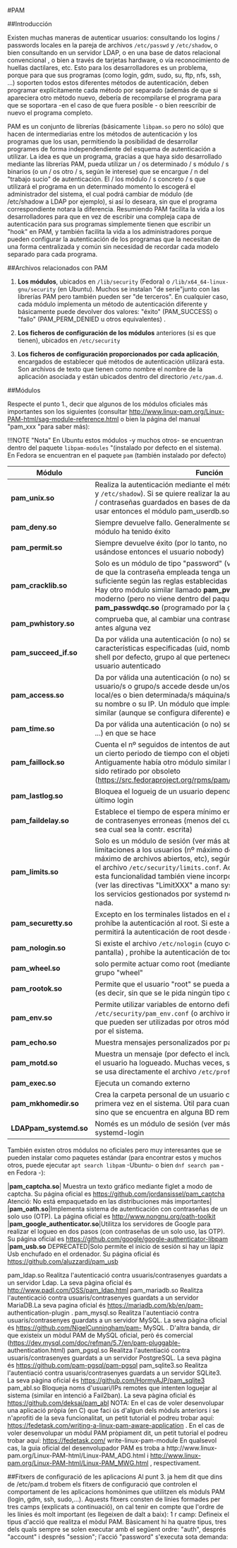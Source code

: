 #PAM



##Introducción

Existen muchas maneras de autenticar usuarios: consultando los logins / passwords locales en la pareja de archivos `/etc/passwd` y `/etc/shadow`, o bien consultando en un servidor LDAP, o en una base de datos relacional convencional , o bien a través de tarjetas hardware, o vía reconocimiento de huellas dactilares, etc. Esto para los desarrolladores es un problema, porque para que sus programas (como login, gdm, sudo, su, ftp, nfs, ssh, ...) soporten todos estos diferentes métodos de autenticación, deben programar explícitamente cada método por separado (además de que si apareciera otro método nuevo, debería de recompilarse el programa para que se soportara -en el caso de que fuera posible - o bien reescribir de nuevo el programa completo. 

PAM es un conjunto de librerías (básicamente `libpam.so` pero no sólo) que hacen de intermediarias entre los métodos de autenticación y los programas que los usan, permitiendo la posibilidad de desarrollar programes de forma independendiente del esquema de autenticación a utilizar. La idea es que un programa, gracias a que haya sido desarrollado mediante las librerías PAM, pueda utilizar un / os determinado / s módulo / s binarios (o un / os otro / s, según le interese) que se encargue / n del "trabajo sucio" de autenticación. El / los módulo / s concreto / s que utilizará el programa en un determinado momento lo escogerá el administrador del sistema, el cual podrá cambiar de módulo (de /etc/shadow a LDAP por ejemplo), si así lo deseara, sin que el programa correspondiente notara la diferencia. Resumiendo PAM facilita la vida a los desarrolladores para que en vez de escribir una compleja capa de autenticación para sus programas simplemente tienen que escribir un "hook" en PAM, y también facilita la vida a los administradores porque pueden configurar la autenticación de los programas que la necesitan de una forma centralizada y común sin necesidad de recordar cada modelo separado para cada programa.

##Archivos relacionados con PAM

1. **Los módulos**, ubicados en `/lib/security` (Fedora) o `/lib/x64_64-linux-gnu/security` (en Ubuntu). Muchos se instalan "de serie"junto con las librerías PAM pero también pueden ser "de terceros". En cualquier caso, cada módulo implementa un método de autenticación diferente y básicamente puede devolver dos valores: "éxito" (PAM_SUCCESS) o "fallo" (PAM_PERM_DENIED u otros equivalentes) .

2. **Los ficheros de configuración de los módulos** anteriores (si es que tienen), ubicados en `/etc/security`

3. **Los ficheros de configuración proporcionados por cada aplicación**, encargados de establecer qué métodos de autenticación utilizará esta. Son archivos de texto que tienen como nombre el nombre de la aplicación asociada y están ubicados dentro del directorio `/etc/pam.d`.

##Módulos

Respecte el punto 1., decir que algunos de los módulos oficiales más importantes son los siguientes (consultar http://www.linux-pam.org/Linux-PAM-html/sag-module-reference.html o bien la página del manual "pam_xxx "para saber más): 

!!!NOTE "Nota"
    En Ubuntu estos módulos -y muchos otros- se encuentran dentro del paquete `libpam-modules` "(instalado por defecto en el sistema). En Fedora se encuentran en el paquete `pam` (también instalado por defecto)


|Módulo|Función|
|------|-------|
|**pam_unix.so**|Realiza la autenticación mediante el método tradicional (`/etc/passwd` y `/etc/shadow`). Si se quiere realizar la autenticación contra usuarios / contraseñas guardados en bases de dadesBerkeleyDB se puede usar entonces el módulo pam_userdb.so
|**pam_deny.so**|Siempre devuelve fallo. Generalmente se ejecuta si ningún otro módulo ha tenido éxito|
|**pam_permit.so**|Siempre devuelve éxito (por lo tanto, no hay autenticación, usándose entonces el usuario nobody)|
|**pam_cracklib.so**|Solo es un módulo de tipo "password" (ver más abajo). Se asegura de que la contraseña empleada tenga un nivel de seguridad suficiente según las reglas establecidas (longitud, variabilidad, etc). Hay otro módulo similar llamado **pam_pwquality.so** algo más moderno (pero no viene dentro del paquete "oficial"). Otro es **pam_passwdqc.so** (programado por la gente del John The Ripper)|
|**pam_pwhistory.so**|comprueba que, al cambiar una contraseña, no haya sido usada antes alguna vez 
|**pam_succeed_if.so**|Da por válida una autenticación (o no) según el valor de una o más características especificadas (uid, nombre, ruta de carpeta personal, shell por defecto, grupo al que pertenece...) que tenga la cuenta de usuario autenticado|
|**pam_access.so**|Da por válida una autenticación (o no) según si un/os determinado/s usuario/s o grupo/s accede desde un/os determinado/s terminal/es local/es o bien determinada/s máquina/s remota/s -Comprobandor su nombre o su IP. Un módulo que implementa unafuncionalitat similar (aunque se configura diferente) es pam_listfile.so|
|**pam_time.so**|Da por válida una autenticación (o no) según el momento (hora, día ...) en que se hace|
|**pam_faillock.so**|Cuenta el nº seguidos de intentos de autenticación fallidos durante un cierto periodo de tiempo con el objetivo de bloquear el acceso. Antiguamente había otro módulo similar llamado "pam_tally2" que ha sido retirado por obsoleto (https://src.fedoraproject.org/rpms/pam/blob/f30/f/pam.spec#_398)|
|**pam_lastlog.so**|Bloquea el logueig de un usuario dependiendo de la fecha de su último login|
|**pam_faildelay.so**|Establece el tiempo de espera mínimo entre introducciones seguidas de contrasenyes erroneas (menos del cual siempre devolverá "fallo" sea cual sea la contr. escrita)|
|**pam_limits.so**|Solo es un módulo de sesión (ver más abajo). Asigna determinadas limitaciones a los usuarios (nº máximo de procesos permitidos, nº máximo de archivos abiertos, etc), según la configuració indicada en el archivo `/etc/security/limits.conf`. Actualmente, sin embargo, esta funcionalidad también viene incorporada dentro de systemd (ver las directivas "LimitXXX" a mano systemd.exec) así que todos los servicios gestionados por systemd no usan este módulo para nada.|
|**pam_securetty.so**|Excepto en los terminales listados en el archivo `/etc/securetty`, prohíbe la autenticación al root. Si este archivo no existe, se permitirá la autenticación de root desde cualquier terminal|
|**pam_nologin.so**|Si existe el archivo `/etc/nologin` (cuyo contenido se mostrará en pantalla) , prohibe la autenticación de todos excepto root|
|**pam_wheel.so**|solo permite actuar como root (mediante su/sudo) a los usuarios del grupo "wheel"|
|**pam_rootok.so**|Permite que el usuario "root" se pueda autenticar de forma directa (es decir, sin que se le pida ningún tipo de autenticación)
|**pam_env.so**|Permite utilizar variables de entorno definidas dentro de `/etc/security/pam_env.conf` (o archivo indicado con "envfile =") y que pueden ser utilizadas por otros módulos posteriores o también por el sistema.|
|**pam_echo.so**|Muestra mensajes personalizados por pantalla|
|**pam_motd.so**|Muestra un mensaje (por defecto el incluido en /etc/motd) una vez el usuario ha logueado. Muchas veces, sin embargo, para hacer esto se usa directamente el archivo `/etc/profile` o similar|
|**pam_exec.so**|Ejecuta un comando externo|
|**pam_mkhomedir.so**|Crea la carpeta personal de un usuario cuando se loguea por primera vez en el sistema. Útil para cuando el usuario no es local sino que se encuentra en alguna BD remota o serv.|
**LDAPpam_systemd.so**|Només es un módulo de sesión (ver más abajo). Apoya el servicio systemd-login|

También existen otros módulos no oficiales pero muy interesantes que se pueden instalar como paquetes estándar (para encontrar estos y muchos otros, puede ejecutar `apt search libpam` -Ubuntu- o bien `dnf search pam` -en Fedora -): 

|**pam_captcha.so**| Muestra un texto gráfico mediante figlet a modo de captcha. Su página oficial es https://github.com/jordansissel/pam_captcha Atenció: No está empaquetado en las distribuciones más importantes|
|**pam_oath.so**|Implementa sistema de autenticación con contraseñas de un solo uso (OTP). La página oficial es http://www.nongnu.org/oath-toolkit
|**pam_google_authenticator.so**|Utilitza los servidores de Google para realizar el logueo en dos pasos (con contraseñas de un solo uso, las OTP). Su página oficial es https://github.com/google/google-authenticator-libpam
|**pam_usb.so** DEPRECATED|Solo permite el inicio de sesión si hay un lápiz Usb enchufado en el ordenador. Su página oficial és https://github.com/aluzzardi/pam_usb


pam_ldap.so Realitza l'autenticació contra usuaris/contrasenyes guardats a un servidor
Ldap. La seva pàgina oficial és http://www.padl.com/OSS/pam_ldap.html
pam_mariadb.so Realitza l'autenticació contra usuaris/contrasenyes guardats a un servidor
MariaDB.La seva pagina oficial és https://mariadb.com/kb/en/pam-
authentication-plugin .
pam_mysql.so Realitza l'autentiació contra usuaris/contrasenyes guardats a un servidor
MySQL. La seva pàgina oficial és https://github.com/NigelCunningham/pam-
MySQL . D'altra banda, dir que existeix un mòdul PAM de MySQL oficial,
però és comercial (https://dev.mysql.com/doc/refman/5.7/en/pam-pluggable-
authentication.html)
pam_pgsql.so Realitza l'autentiació contra usuaris/contrasenyes guardats a un servidor
PostgreSQL. La seva pàgina és https://github.com/pam-pgsql/pam-pgsql
pam_sqlite3.so Realitza l'autentiació contra usuaris/contrasenyes guardats a un servidor
SQLite3. La seva pàgina oficial és https://github.com/HormyAJP/pam_sqlite3
pam_abl.so Bloqueja noms d'usuari/IPs remotes que intenten loguejar al sistema
(similar en intenció a Fail2ban). La seva pàgina oficial és
https://github.com/deksai/pam_abl
NOTA: En el cas de voler desenvolupar una aplicació pròpia (en C) que faci ús d'algun dels mòduls anteriors i se n'aprofiti
de la seva funcionalitat, un petit tutorial el podreu trobar aquí: https://fedetask.com/writing-a-linux-pam-aware-application .
En el cas de voler desenvolupar un mòdul PAM pròpiament dit, un petit tutorial el podreu trobar aquí: https://fedetask.com/
write-linux-pam-module En qualsevol cas, la guia oficial del desenvolupador PAM es troba a
http://www.linux-
pam.org/Linux-PAM-html/Linux-PAM_ADG.html i http://www.linux-pam.org/Linux-PAM-html/Linux-PAM_MWG.html ,
respectivament.

##Fitxers de configuració de les aplicacions
Al punt 3. ja hem dit que dins de /etc/pam.d trobem els fitxers de configuració que controlen el
comportament de les aplicacions homònimes que utilitzen els mòduls PAM (login, gdm, ssh, sudo,...).
Aquests fitxers consten de línies formades per tres camps (explicats a continuació), on cal tenir en compte
que l'ordre de les línies és molt important (es llegeixen de dalt a baix):
1 r camp: Defineix el tipus d'acció que realitza el mòdul PAM. Bàsicament hi ha quatre tipus, tres
dels quals sempre se solen executar amb el següent ordre: "auth", després "account" i després
"session"; l'acció "password" s'executa sota demanda: